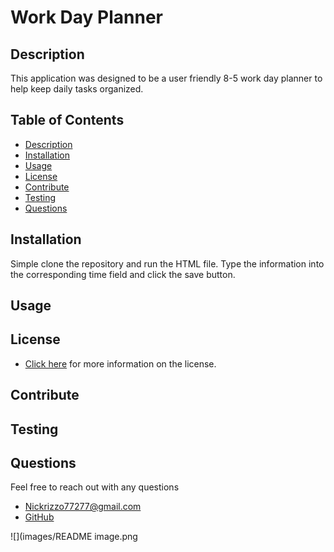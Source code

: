 # Work Day Planner

  ## Description 
  This application was designed to be a user friendly 8-5 work day planner to help keep daily tasks organized.

  ## Table of Contents
  - [Description](#Description)
  - [Installation](#Installation)
  - [Usage](#Usage)
  - [License](#License)
  - [Contribute](#Contribute)
  - [Testing](#Testing)
  - [Questions](#Questions)

  ## Installation 
  Simple clone the repository and run the HTML file. Type the information into the corresponding time field and click the save button.

  ## Usage
  

  ## License
   

  - [Click here](https://opensource.org/licenses/none) for more information on the license.

  ## Contribute
  

  ## Testing
  

  ## Questions

Feel free to reach out with any questions

- [Nickrizzo77277@gmail.com](mail.to:Nickrizzo77277@gmail.com) <br>
- [GitHub](https://github.com/izzo232)

![](images/README image.png

